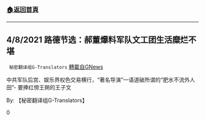 ###  [:house:返回首頁](https://github.com/ourhimalayas/txt)
---

## 4/8/2021 路德节选：郝董爆料军队文工团生活糜烂不堪
` 秘密翻译组G-Translators` [轉載自GNews](https://gnews.org/zh-hans/1077632/)

中共军队后宫、娱乐界权色交易横行，“著名导演”一语道破所谓的“肥水不流外人田”- 要捧红傍王朔的王子文

By: 【秘密翻译组G-Translators】

0
